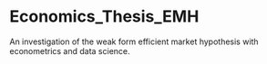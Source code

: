 # Economics_Thesis_EMH
An investigation of the weak form efficient market hypothesis with econometrics and data science.
